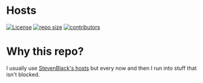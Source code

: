 # Hosts
[![License](https://img.shields.io/github/license/tmak2002/hosts)](https://github.com/tmak2002/hosts/blob/main/LICENSE)
[![repo size](https://img.shields.io/github/repo-size/tmak2002/hosts)](https://github.com/tmak2002/hosts)
[![contributors](https://img.shields.io/github/contributors/tmak2002/hosts)](https://github.com/tmak2002/hosts/graphs/contributors)
# Why this repo?
I usually use [StevenBlack's hosts](https://raw.githubusercontent.com/StevenBlack/hosts/master/hosts) but every now and then I run into stuff that isn't blocked.
